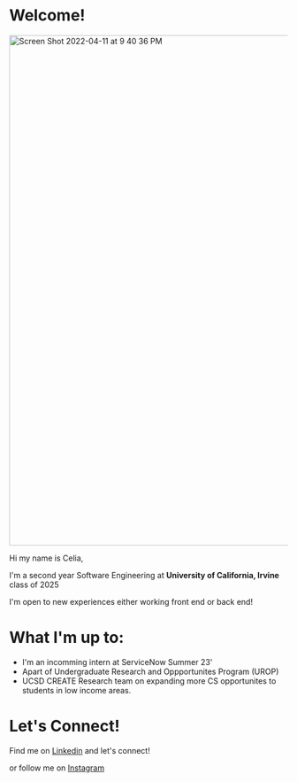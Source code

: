# Welcome!
<img width="922" alt="Screen Shot 2022-04-11 at 9 40 36 PM" src="https://user-images.githubusercontent.com/103477824/162882028-88fd62b3-5c90-4a43-a92b-a4503248e4a1.png">

Hi my name is Celia,

I'm a second year Software Engineering at **University of California, Irvine** class of 2025


I'm open to new experiences either working front end or back end!


# What I'm up to:

- I'm an incomming intern at ServiceNow Summer 23'
-  Apart of Undergraduate Research and Oppportunites Program (UROP)
- UCSD CREATE Research team on expanding more CS opportunites to students in low income areas.

# Let's Connect!

Find me on [Linkedin](https://www.linkedin.com/in/celiachamuma/) and let's connect!

or follow me on [Instagram](https://www.instagram.com/maturana.celia/)


